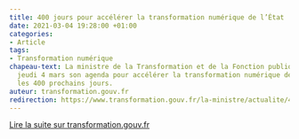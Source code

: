 ```yaml
---
title: 400 jours pour accélérer la transformation numérique de l’État
date: 2021-03-04 19:28:00 +01:00
categories:
- Article
tags:
- Transformation numérique
chapeau-text: La ministre de la Transformation et de la Fonction publiques présentait
  jeudi 4 mars son agenda pour accélérer la transformation numérique de l’État pour
  les 400 prochains jours.
auteur: transformation.gouv.fr
redirection: https://www.transformation.gouv.fr/la-ministre/actualite/400-jours-pour-accelerer-la-transformation-numerique-de-letat
---
```


<div class="lien-important"><a href="https://www.transformation.gouv.fr/la-ministre/actualite/400-jours-pour-accelerer-la-transformation-numerique-de-letat "Lire la suite sur transformation.gouv.fr - lien externe">Lire la suite sur transformation.gouv.fr</a></div>